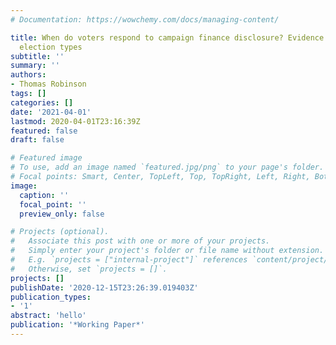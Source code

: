 ```yaml
---
# Documentation: https://wowchemy.com/docs/managing-content/

title: When do voters respond to campaign finance disclosure? Evidence from multiple
  election types
subtitle: ''
summary: ''
authors:
- Thomas Robinson
tags: []
categories: []
date: '2021-04-01'
lastmod: 2020-04-01T23:16:39Z
featured: false
draft: false

# Featured image
# To use, add an image named `featured.jpg/png` to your page's folder.
# Focal points: Smart, Center, TopLeft, Top, TopRight, Left, Right, BottomLeft, Bottom, BottomRight.
image:
  caption: ''
  focal_point: ''
  preview_only: false

# Projects (optional).
#   Associate this post with one or more of your projects.
#   Simply enter your project's folder or file name without extension.
#   E.g. `projects = ["internal-project"]` references `content/project/deep-learning/index.md`.
#   Otherwise, set `projects = []`.
projects: []
publishDate: '2020-12-15T23:26:39.019403Z'
publication_types:
- '1'
abstract: 'hello'
publication: '*Working Paper*'
---
```

